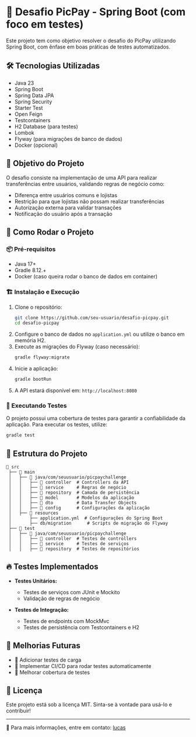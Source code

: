 # 📌 Desafio PicPay - Spring Boot (com foco em testes)

Este projeto tem como objetivo resolver o desafio do PicPay utilizando Spring Boot, com ênfase em boas práticas de testes automatizados.

## 🛠️ Tecnologias Utilizadas

- Java 23
- Spring Boot
- Spring Data JPA
- Spring Security
- Starter Test
- Open Feign
- Testcontainers
- H2 Database (para testes)
- Lombok
- Flyway (para migrações de banco de dados)
- Docker (opcional)

## 🎯 Objetivo do Projeto

O desafio consiste na implementação de uma API para realizar transferências entre usuários, validando regras de negócio como:

- Diferença entre usuários comuns e lojistas
- Restrição para que lojistas não possam realizar transferências
- Autorização externa para validar transações
- Notificação do usuário após a transação

## 🚀 Como Rodar o Projeto

### 📦 Pré-requisitos

- Java 17+
- Gradle 8.12.+
- Docker (caso queira rodar o banco de dados em container)

### 🏗️ Instalação e Execução

1. Clone o repositório:
   ```sh
   git clone https://github.com/seu-usuario/desafio-picpay.git
   cd desafio-picpay
   ```
2. Configure o banco de dados no `application.yml` ou utilize o banco em memória H2.
3. Execute as migrações do Flyway (caso necessário):
   ```sh
   gradle flyway:migrate
   ```
4. Inicie a aplicação:
   ```sh
   gradle bootRun
   ```
5. A API estará disponível em: `http://localhost:8080`

### 🧪 Executando Testes

O projeto possui uma cobertura de testes para garantir a confiabilidade da aplicação. Para executar os testes, utilize:

```sh
gradle test
```

## 📌 Estrutura do Projeto

```
📂 src
 ├── 📂 main
 │   ├── 📂 java/com/seuusuario/picpaychallenge
 │   │   ├── 📂 controller  # Controllers da API
 │   │   ├── 📂 service     # Regras de negócio
 │   │   ├── 📂 repository  # Camada de persistência
 │   │   ├── 📂 model       # Modelos da aplicação
 │   │   ├── 📂 dto         # Data Transfer Objects
 │   │   ├── 📂 config      # Configurações da aplicação
 │   ├── 📂 resources
 │       ├── application.yml  # Configurações do Spring Boot
 │       ├── db/migration      # Scripts de migração do Flyway
 ├── 📂 test
 │   ├── 📂 java/com/seuusuario/picpaychallenge
 │   │   ├── 📂 controller  # Testes de controllers
 │   │   ├── 📂 service     # Testes de serviços
 │   │   ├── 📂 repository  # Testes de repositórios
```

## 🔥 Testes Implementados

- **Testes Unitários:**
    - Testes de serviços com JUnit e Mockito
    - Validação de regras de negócio

- **Testes de Integração:**
    - Testes de endpoints com MockMvc
    - Testes de persistência com Testcontainers e H2

## 📖 Melhorias Futuras

- 📌 Adicionar testes de carga
- 📌 Implementar CI/CD para rodar testes automaticamente
- 📌 Melhorar cobertura de testes

## 📜 Licença

Este projeto está sob a licença MIT. Sinta-se à vontade para usá-lo e contribuir!

---
📧 Para mais informações, entre em contato: [lucas](lucas.dantas.nogueira@gmail.com)

